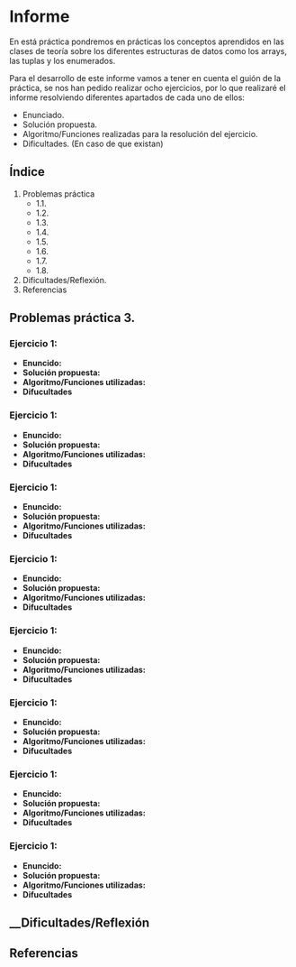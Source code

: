 # Informe 

En está práctica pondremos en prácticas los conceptos aprendidos en las clases de teoría sobre los diferentes estructuras de datos como los arrays, las tuplas y los enumerados.

Para el desarrollo de este informe vamos a tener en cuenta el guión de la práctica, se nos han pedido realizar ocho ejercicios, por lo que realizaré el informe resolviendo diferentes apartados de cada uno de ellos:

- Enunciado.
- Solución propuesta.
- Algoritmo/Funciones realizadas para la resolución del ejercicio.
- Dificultades. (En caso de que existan)

## Índice

1. Problemas práctica
    - 1.1.
    - 1.2.
    - 1.3.
    - 1.4.
    - 1.5.
    - 1.6.
    - 1.7.
    - 1.8.
2. Dificultades/Reflexión.
3. Referencias

## Problemas práctica 3.

### __Ejercicio 1:__ 

- __Enuncido:__
- __Solución propuesta:__
- __Algoritmo/Funciones utilizadas:__
- __Difucultades__

### __Ejercicio 1:__ 

- __Enuncido:__
- __Solución propuesta:__
- __Algoritmo/Funciones utilizadas:__
- __Difucultades__

### __Ejercicio 1:__ 

- __Enuncido:__
- __Solución propuesta:__
- __Algoritmo/Funciones utilizadas:__
- __Difucultades__

### __Ejercicio 1:__ 

- __Enuncido:__
- __Solución propuesta:__
- __Algoritmo/Funciones utilizadas:__
- __Difucultades__

### __Ejercicio 1:__ 

- __Enuncido:__
- __Solución propuesta:__
- __Algoritmo/Funciones utilizadas:__
- __Difucultades__

### __Ejercicio 1:__ 

- __Enuncido:__
- __Solución propuesta:__
- __Algoritmo/Funciones utilizadas:__
- __Difucultades__

### __Ejercicio 1:__ 

- __Enuncido:__
- __Solución propuesta:__
- __Algoritmo/Funciones utilizadas:__
- __Difucultades__

### __Ejercicio 1:__ 

- __Enuncido:__
- __Solución propuesta:__
- __Algoritmo/Funciones utilizadas:__
- __Difucultades__

## __Dificultades/Reflexión

## Referencias

[]()
[]()
[]()
[]()
[]()
[]()
[]()
[]()
[]()
[]()
